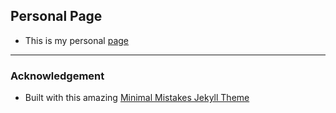 ## Personal Page

- This is my personal [page](https://hyobbb.github.io)

-- --
### Acknowledgement

- Built with this amazing [Minimal Mistakes Jekyll Theme](https://github.com/mmistakes/minimal-mistakes) 